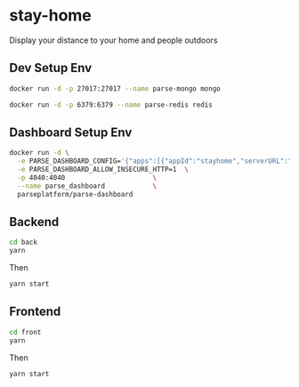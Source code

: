 # stay-home
Display your distance to your home and people outdoors


## Dev Setup Env
```sh
docker run -d -p 27017:27017 --name parse-mongo mongo
```

```sh
docker run -d -p 6379:6379 --name parse-redis redis
```

## Dashboard Setup Env
```sh
docker run -d \
  -e PARSE_DASHBOARD_CONFIG='{"apps":[{"appId":"stayhome","serverURL":"http://localhost:1337/parse","masterKey":"aReallyBigSecret","appName":"stayhome"}],"users":[{"user":"admin","pass":"admin"}]}' \
  -e PARSE_DASHBOARD_ALLOW_INSECURE_HTTP=1  \
  -p 4040:4040                      \
  --name parse_dashboard            \
  parseplatform/parse-dashboard
```

## Backend

```sh
cd back
yarn
```

Then

```sh
yarn start
```

## Frontend

```sh
cd front
yarn
```

Then

```sh
yarn start
```

